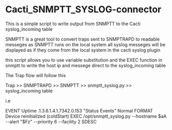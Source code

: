 # Cacti_SNMPTT_SYSLOG-connector
This is a simple script to write output from SNMPTT to the Cacti syslog_incoming table 


SNMPTT is a great tool to convert traps sent to SNMPTRAPD to readable messeges
as SNMPTT runs on the local system all syslog  messeges will be displayed as if they come from the local system
in the cacti syslog plugin 

this script allows you to use variable substitution and the EXEC function in snmptt to 
write the host ip and messege direct to the syslog_incoming table

The Trap flow will follow this 

Trap >> SNMPTRAPD >> SNMPTT >> snmptt_syslog.py >> syslog_incoming table

i.e

EVENT Uptime .1.3.6.1.4.1.7342.0.153  "Status Events" Normal
FORMAT Device reinitialized (coldStart)
EXEC /opt/snmptt_syslog.py --hostname $aA --alert "$Fz"  --priority 6  --facility 2
SDESC

